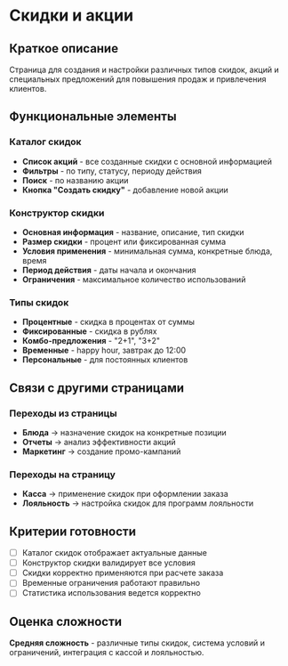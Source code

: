 # Скидки и акции

## Краткое описание

Страница для создания и настройки различных типов скидок, акций и специальных предложений для повышения продаж и привлечения клиентов.

## Функциональные элементы

### Каталог скидок

- **Список акций** - все созданные скидки с основной информацией
- **Фильтры** - по типу, статусу, периоду действия
- **Поиск** - по названию акции
- **Кнопка "Создать скидку"** - добавление новой акции

### Конструктор скидки

- **Основная информация** - название, описание, тип скидки
- **Размер скидки** - процент или фиксированная сумма
- **Условия применения** - минимальная сумма, конкретные блюда, время
- **Период действия** - даты начала и окончания
- **Ограничения** - максимальное количество использований

### Типы скидок

- **Процентные** - скидка в процентах от суммы
- **Фиксированные** - скидка в рублях
- **Комбо-предложения** - "2+1", "3+2"
- **Временные** - happy hour, завтрак до 12:00
- **Персональные** - для постоянных клиентов

## Связи с другими страницами

### Переходы из страницы

- **Блюда** → назначение скидок на конкретные позиции
- **Отчеты** → анализ эффективности акций
- **Маркетинг** → создание промо-кампаний

### Переходы на страницу

- **Касса** → применение скидок при оформлении заказа
- **Лояльность** → настройка скидок для программ лояльности

## Критерии готовности

- [ ] Каталог скидок отображает актуальные данные
- [ ] Конструктор скидки валидирует все условия
- [ ] Скидки корректно применяются при расчете заказа
- [ ] Временные ограничения работают правильно
- [ ] Статистика использования ведется корректно

## Оценка сложности

**Средняя сложность** - различные типы скидок, система условий и ограничений, интеграция с кассой и лояльностью.
